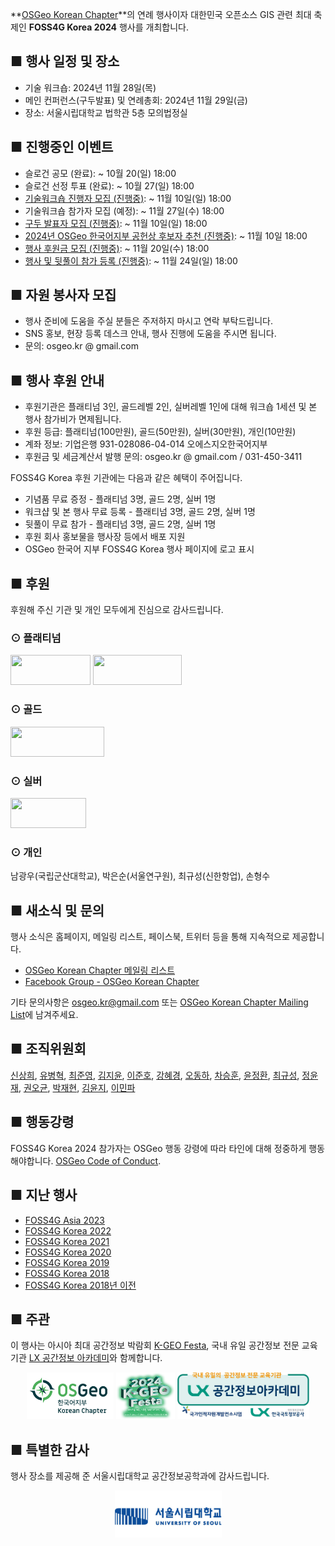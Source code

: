 
**[OSGeo Korean Chapter](https://www.osgeo.kr/)**의 연례 행사이자 대한민국 오픈소스 GIS 관련 최대 축제인 **FOSS4G Korea 2024** 행사를 개최합니다.

## ■ 행사 일정 및 장소
 - 기술 워크숍: 2024년 11월 28일(목)
 - 메인 컨퍼런스(구두발표) 및 연례총회: 2024년 11월 29일(금)
 - 장소: 서울시립대학교 법학관 5층 모의법정실

## ■ 진행중인 이벤트
 - 슬로건 공모 (완료):  ~ 10월 20(일) 18:00
 - 슬로건 선정 투표 (완료):  ~ 10월 27(일) 18:00
 - [기술워크숍 진행자 모집 (진행중)](https://forms.gle/LWUVb8XHhQAYiWA18): ~ 11월 10일(일) 18:00
 - 기술워크숍 참가자 모집 (예정):  ~ 11월 27일(수) 18:00
 - [구두 발표자 모집 (진행중)](https://forms.gle/REzVV2ekpeBQkwoS8): ~ 11월 10일(일) 18:00
 - [2024년 OSGeo 한국어지부 공헌상 후보자 추천 (진행중)](https://forms.gle/m18HTeEF5ocxXDcZ7): ~ 11월 10일 18:00
 - [행사 후원금 모집 (진행중)](https://foss4g.osgeo.kr/sponsor):  ~ 11월 20일(수) 18:00
 - [행사 및 뒷풀이 참가 등록 (진행중)](https://foss4g.osgeo.kr/register):  ~ 11월 24일(일) 18:00

## ■ 자원 봉사자 모집
- 행사 준비에 도움을 주실 분들은 주저하지 마시고 연락 부탁드립니다.
- SNS 홍보, 현장 등록 데스크 안내, 행사 진행에 도움을 주시면 됩니다.
- 문의: osgeo.kr @ gmail.com

## ■ 행사 후원 안내
 - 후원기관은 플래티넘 3인, 골드레벨 2인, 실버레벨 1인에 대해 워크숍 1세션 및 본 행사 참가비가 면제됩니다.
 - 후원 등급: 플래티넘(100만원), 골드(50만원), 실버(30만원), 개인(10만원)
 - 계좌 정보: 기업은행 931-028086-04-014 오에스지오한국어지부
 - 후원금 및 세금계산서 발행 문의: osgeo.kr @ gmail.com / 031-450-3411

FOSS4G Korea 후원 기관에는 다음과 같은 혜택이 주어집니다.

 - 기념품 무료 증정 - 플래티넘 3명, 골드 2명, 실버 1명
 - 워크샵 및 본 행사 무료 등록 - 플래티넘 3명, 골드 2명, 실버 1명
 - 뒷풀이 무료 참가 - 플래티넘 3명, 골드 2명, 실버 1명
 - 후원 회사 홍보물을 행사장 등에서 배포 지원
 - OSGeo 한국어 지부 FOSS4G Korea 행사 페이지에 로고 표시

## ■ 후원
후원해 주신 기관 및 개인 모두에게 진심으로 감사드립니다.

### ⊙ 플래티넘
<a href="https://gaia3d.com/"><img src="sponsor/gaia3d.png" width="128" height="48"></a>
<a href="https://www.mangosystem.com/"><img src="sponsor/mangosystem.png" width="142" height="48"></a>

### ⊙ 골드
<a href="http://www.e-three.co.kr/"><img src="sponsor/e-three.png" width="150" height="48"></a>

### ⊙ 실버
<a href="http://www.hermesys.co.kr/"><img src="sponsor/hermesys.png" width="121" height="48"></a>

### ⊙ 개인
남광우(국립군산대학교), 박은순(서울연구원), 최규성(신한항업), 손형수


## ■ 새소식 및 문의
행사 소식은 홈페이지, 메일링 리스트, 페이스북, 트위터 등을 통해 지속적으로 제공합니다.
 - [OSGeo Korean Chapter 메일링 리스트](http://groups.google.com/group/osgeo-kr)
 - [Facebook Group - OSGeo Korean Chapter](https://www.facebook.com/groups/OSGeoKR)

기타 문의사항은 [osgeo.kr@gmail.com](mailto:osgeo.kr@gmail.com) 또는 [OSGeo Korean Chapter Mailing List](http://groups.google.com/group/osgeo-kr)에 남겨주세요.

## ■ 조직위원회
[신상희](mailto:endofcap@gmail.com), [유병혁](mailto:bhyu@knps.or.kr), [최준영](mailto:novacite@gmail.com), [김지윤](mailto:aliasgis@gmail.com), [이준호](mailto:juno1238@gmail.com),
[강혜경](mailto:kang.krihs@gmail.com), [오동하](mailto:dongha@bdi.re.kr), [차승훈](mailto:kacgung@gmail.com), [윤정환](mailto:lenablue12@gmail.com), [최규성](mailto:kyusung.choi@gmail.com),
[정윤재](mailto:choung12osu@gmail.com), [권오균](mailto:kok02@lx.or.kr), [박재현](mailto:parkj73@gmail.com), [김윤지](mailto:jwithmango@gmail.com), [이민파](mailto:mapplus@gmail.com)

## ■ 행동강령
FOSS4G Korea 2024 참가자는 OSGeo 행동 강령에 따라 타인에 대해 정중하게 행동해야합니다. [OSGeo Code of Conduct](https://www.osgeo.org/code_of_conduct/).

## ■ 지난 행사
 - [FOSS4G Asia 2023](https://foss4g.asia/2023/)
 - [FOSS4G Korea 2022](https://foss4g.osgeo.kr/repository/2022/)
 - [FOSS4G Korea 2021](https://foss4g.osgeo.kr/repository/2021/)
 - [FOSS4G Korea 2020](https://foss4g.osgeo.kr/repository/2020/)
 - [FOSS4G Korea 2019](https://www.osgeo.kr/272)
 - [FOSS4G Korea 2018](https://www.osgeo.kr/258)
 - [FOSS4G Korea 2018년 이전](https://www.osgeo.kr/)

## ■ 주관

이 행사는 아시아 최대 공간정보 박람회 [K-GEO Festa](https://kgeofesta.kr/), 국내 유일 공간정보 전문 교육 기관 [LX 공간정보 아카데미](https://lxsiedu.or.kr)와 함께합니다.    
<center>
<a href="https://www.osgeo.kr/"><img src="images/osgeo.kr-2022-logo.png" width="139" height="75"></a>
<a href="https://kgeofesta.kr/"><img src="images/kgeofesta-logo.png" width="94" height="75"></a>
<a href="https://lxsiedu.or.kr/"><img src="sponsor/lxsiedu-logo.png" width="211" height="75"></a>
</center>

## ■ 특별한 감사

행사 장소를 제공해 준 서울시립대학교 공간정보공학과에 감사드립니다.
<center>
<a href="https://www.uos.ac.kr/"><img src="images/uos.gif" width="171" height="75"></a>
</center>

